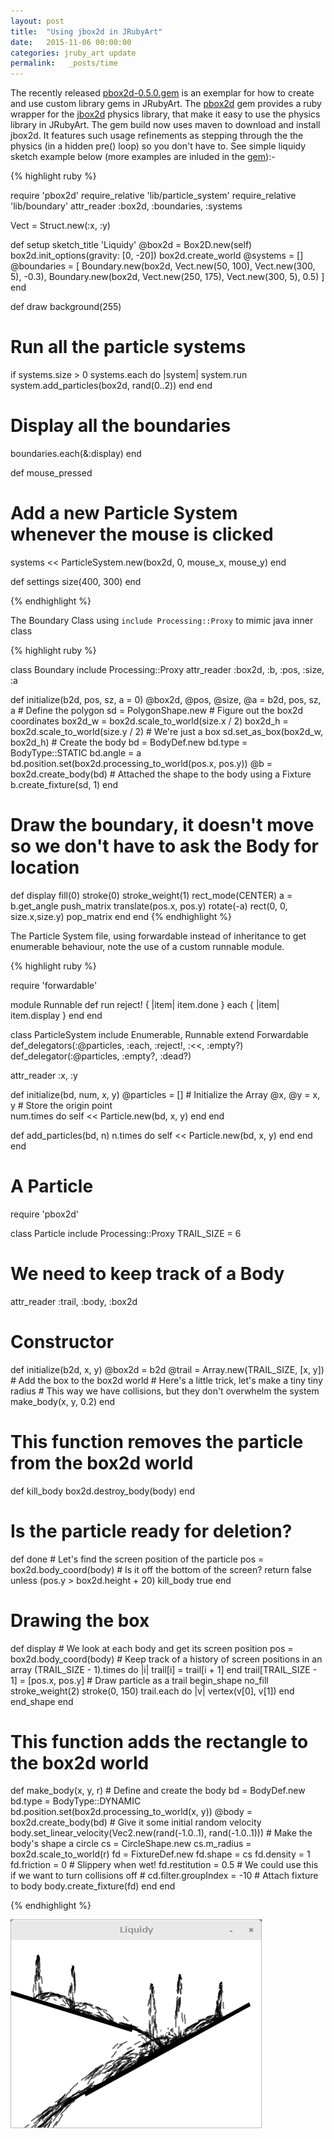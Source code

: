 ```yaml
---
layout: post
title:  "Using jbox2d in JRubyArt"
date:   2015-11-06 00:00:00
categories: jruby_art update
permalink:   _posts/time
---
```


The recently released [pbox2d-0.5.0.gem][gem] is an exemplar for how to create and use custom library gems in JRubyArt. The [pbox2d][gem] gem provides a ruby wrapper for the [jbox2d][library] physics library, that make it easy to use the physics library in JRubyArt. The gem build now uses maven to download and install jbox2d. It features such usage refinements as stepping through the the physics (in a hidden pre() loop) so you don't have to. See simple liquidy sketch example below (more examples are inluded in the [gem][gem]):-

{% highlight ruby %}

require 'pbox2d'
require_relative 'lib/particle_system'
require_relative 'lib/boundary'
attr_reader :box2d, :boundaries, :systems

Vect = Struct.new(:x, :y)

def setup
  sketch_title 'Liquidy'
  @box2d = Box2D.new(self)
  box2d.init_options(gravity: [0, -20])
  box2d.create_world
  @systems = []
  @boundaries = [
    Boundary.new(box2d, Vect.new(50, 100), Vect.new(300, 5), -0.3),
    Boundary.new(box2d, Vect.new(250, 175), Vect.new(300, 5), 0.5)
  ]
end

def draw
  background(255)
  # Run all the particle systems
  if systems.size > 0
    systems.each do |system|
      system.run
      system.add_particles(box2d, rand(0..2))
    end
  end
  # Display all the boundaries
  boundaries.each(&:display)
end

def mouse_pressed
  # Add a new Particle System whenever the mouse is clicked
  systems << ParticleSystem.new(box2d, 0, mouse_x, mouse_y)
end

def settings
  size(400, 300)
end

{% endhighlight %}

The Boundary Class using `include Processing::Proxy` to mimic java inner class

{% highlight ruby %}

class Boundary
  include Processing::Proxy
  attr_reader :box2d, :b, :pos, :size, :a
  
  def initialize(b2d, pos, sz, a = 0)
    @box2d, @pos, @size, @a = b2d, pos, sz, a
    # Define the polygon
    sd = PolygonShape.new
    # Figure out the box2d coordinates
    box2d_w = box2d.scale_to_world(size.x / 2)
    box2d_h = box2d.scale_to_world(size.y / 2)
    # We're just a box
    sd.set_as_box(box2d_w, box2d_h)
    # Create the body
    bd = BodyDef.new
    bd.type = BodyType::STATIC
    bd.angle = a
    bd.position.set(box2d.processing_to_world(pos.x, pos.y))
    @b = box2d.create_body(bd)
    # Attached the shape to the body using a Fixture
    b.create_fixture(sd, 1)
  end

  # Draw the boundary, it doesn't move so we don't have to ask the Body for location
  def display
    fill(0)
    stroke(0)
    stroke_weight(1)
    rect_mode(CENTER)
    a = b.get_angle
    push_matrix
    translate(pos.x, pos.y)
    rotate(-a)
    rect(0, 0, size.x,size.y)
    pop_matrix
  end
end
{% endhighlight %}

The Particle System file, using forwardable instead of inheritance to get enumerable behaviour, note the use of a custom runnable module.

{% highlight ruby %}

require 'forwardable'

module Runnable
  def run
    reject! { |item| item.done }
    each { |item| item.display }
  end
end

class ParticleSystem
  include Enumerable, Runnable
  extend Forwardable
  def_delegators(:@particles, :each, :reject!, :<<, :empty?)
  def_delegator(:@particles, :empty?, :dead?)

  attr_reader :x, :y
  
  def initialize(bd, num, x, y)
    @particles = []          # Initialize the Array
    @x, @y = x, y            # Store the origin point  
    num.times do
      self << Particle.new(bd, x, y)
    end
  end
  
  def add_particles(bd, n)
    n.times do
      self << Particle.new(bd, x, y)
    end
  end
end

# A Particle
require 'pbox2d'

class Particle
  include Processing::Proxy
  TRAIL_SIZE = 6
  # We need to keep track of a Body
  
  attr_reader :trail, :body, :box2d
  
  # Constructor
  def initialize(b2d, x, y)
    @box2d = b2d
    @trail = Array.new(TRAIL_SIZE, [x, y])
    # Add the box to the box2d world
    # Here's a little trick, let's make a tiny tiny radius
    # This way we have collisions, but they don't overwhelm the system
    make_body(x, y, 0.2)
  end
  
  # This function removes the particle from the box2d world
  def kill_body
    box2d.destroy_body(body)
  end
  
  # Is the particle ready for deletion?
  def done
    # Let's find the screen position of the particle
    pos = box2d.body_coord(body)
    # Is it off the bottom of the screen?
    return false unless (pos.y > box2d.height + 20)
    kill_body
    true
  end
  
  # Drawing the box
  def display
    # We look at each body and get its screen position
    pos = box2d.body_coord(body)
    # Keep track of a history of screen positions in an array
    (TRAIL_SIZE - 1).times do |i|
      trail[i] = trail[i + 1]
    end
    trail[TRAIL_SIZE - 1] = [pos.x, pos.y]
    # Draw particle as a trail
    begin_shape
    no_fill
    stroke_weight(2)
    stroke(0, 150)
    trail.each do |v|
      vertex(v[0], v[1])
    end
    end_shape
  end
  
  # This function adds the rectangle to the box2d world
  def make_body(x, y, r)
    # Define and create the body
    bd = BodyDef.new
    bd.type = BodyType::DYNAMIC
    bd.position.set(box2d.processing_to_world(x, y))
    @body = box2d.create_body(bd)
    # Give it some initial random velocity
    body.set_linear_velocity(Vec2.new(rand(-1.0..1), rand(-1.0..1)))
    # Make the body's shape a circle
    cs = CircleShape.new
    cs.m_radius = box2d.scale_to_world(r)
    fd = FixtureDef.new
    fd.shape = cs
    fd.density = 1
    fd.friction = 0  # Slippery when wet!
    fd.restitution = 0.5
    # We could use this if we want to turn collisions off
    # cd.filter.groupIndex = -10
    # Attach fixture to body
    body.create_fixture(fd)
  end
end

{% endhighlight %}

<img src="/assets/liquidy.png" />

[gem]:https://github.com/ruby-processing/jbox2d
[library]:http://www.jbox2d.org/